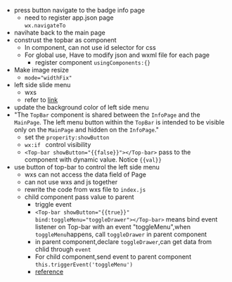 * press button navigate to the badge info page  
  * need to register app.json page  
    `wx.navigateTo`
* navihate back to the main page
* construst the topbar as component
  * In component, can not use id selector for css
  * For global use, Have to modify json and wxml file for each page
    * register component `usingComponents:{}`
* Make image resize 
  *  `mode="widthFix"`
* left side slide menu
  * wxs  
  * refer to [link](https://www.cnblogs.com/skuld-yi/p/15077427.html)
* update the background color of left side menu
* "The `TopBar` component is shared between the `InfoPage` and the `MainPage`. The left menu button within the `TopBar` is intended to be visible only on the `MainPage` and hidden on the `InfoPage`."
  * set the `properity:showButton`
  * `wx:if ` control visibility
  * `<Top-bar showButton="{{false}}"></Top-bar>` pass to the component with dynamic value. Notice `{{val}}`
* use button of top-bar to control the left side menu
  * wxs can not access the data field of Page
  * can not use wxs and js together 
  * rewrite the code from wxs file to `index.js`
  * child component pass value to parent 
    * triggle event 
     * `<Top-bar showButton="{{true}}" bind:toggleMenu="toggleDrawer"></Top-bar>` means  bind event listener on Top-bar with an event "toggleMenu",when `toggleMenu`happens, call `toggleDrawer` in parent component
     * in parent component,declare `toggleDrawer`,can get data from chlid through `event`
     * For child component,send event to parent component `this.triggerEvent('toggleMenu')`
     * [reference](https://cloud.tencent.com/developer/article/1744959)